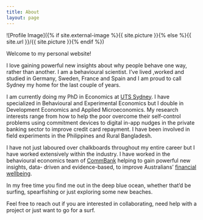 ```yaml
---
title: About
layout: page
---
```

![Profile Image]({% if site.external-image %}{{ site.picture }}{% else %}{{ site.url }}/{{ site.picture }}{% endif %})

Welcome to my personal website!

I love gaining powerful new insights about why people behave one way, rather than another. I am a behavioural scientist. I’ve lived ,worked and studied in Germany, Sweden, France and Spain and I am proud to call Sydney my home for the last couple of years.

I am currently doing my PhD in Economics at [UTS Sydney](https://www.uts.edu.au). I have specialized in Behavioural and Experimental Economics but I double in Development Economics and Applied Microeconomics. My research interests range from how to help the poor overcome their self-control problems using commitment devices to digital in-app nudges in the private banking sector to improve credit card repayment. I have been involved in field experiments in the Philippines and Rural Bangladesh.

I have not just laboured over chalkboards throughout my entire career but I have worked extensively within the industry. I have worked in the behavioural economics team of [CommBank](https://www.commbank.com.au) helping to gain powerful new insights, data- driven and evidence-based, to improve Australians’ [financial wellbeing](https://www.commbank.com.au/personal/newsroom/financial-wellbeing-scales.html).

In my free time you find me out in the deep blue ocean, whether that’d be surfing, spearfishing or just exploring some new beaches. 

Feel free to reach out if you are interested in collaborating, need help with a project or just want to go for a surf.
